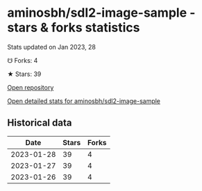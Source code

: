 # aminosbh/sdl2-image-sample - stars & forks statistics

Stats updated on Jan 2023, 28

☋ Forks: 4

★ Stars: 39

[Open repository](https://github.com/aminosbh/sdl2-image-sample)

[Open detailed stats for aminosbh/sdl2-image-sample](https://reviewgithub.com/rep/aminosbh/sdl2-image-sample)

## Historical data
| Date | Stars | Forks |
|------|-------|-------|
| 2023-01-28 | 39 | 4 | 
| 2023-01-27 | 39 | 4 | 
| 2023-01-26 | 39 | 4 | 


